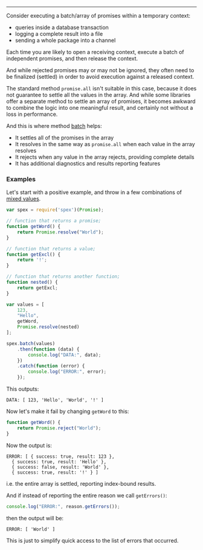 ---

Consider executing a batch/array of promises within a temporary context:
  
* queries inside a database transaction
* logging a complete result into a file
* sending a whole package into a channel

Each time you are likely to open a receiving context, execute a batch of independent promises,
and then release the context. 

And while rejected promises may or may not be ignored, they often need to be finalized (settled)
in order to avoid execution against a released context.

The standard method `promise.all` isn't suitable in this case, because it does not guarantee to
settle all the values in the array. And while some libraries offer a separate method to settle
an array of promises, it becomes awkward to combine the logic into one meaningful result, and
certainly not without a loss in performance. 

And this is where method [batch] helps:

* It settles all of the promises in the array
* It resolves in the same way as `promise.all` when each value in the array resolves
* It rejects when any value in the array rejects, providing complete details
* It has additional diagnostics and results reporting features

### Examples

Let's start with a positive example, and throw in a few combinations of [mixed values].
 
```javascript
var spex = require('spex')(Promise);

// function that returns a promise;
function getWord() {
    return Promise.resolve("World");
}

// function that returns a value;
function getExcl() {
    return '!';
}

// function that returns another function;
function nested() {
    return getExcl;
}

var values = [
    123,
    "Hello",
    getWord,
    Promise.resolve(nested)
];

spex.batch(values)
    .then(function (data) {
        console.log("DATA:", data);
    })
    .catch(function (error) {
        console.log("ERROR:", error);
    });
```

This outputs:

```
DATA: [ 123, 'Hello', 'World', '!' ]
```

Now let's make it fail by changing `getWord` to this:

```js
function getWord() {
    return Promise.reject("World");
}
```

Now the output is:

```
ERROR: [ { success: true, result: 123 },
  { success: true, result: 'Hello' },
  { success: false, result: 'World' },
  { success: true, result: '!' } ]
```

i.e. the entire array is settled, reporting index-bound results. 

And if instead of reporting the entire reason we call `getErrors()`:

```js
console.log("ERROR:", reason.getErrors());
```

then the output will be:

```
ERROR: [ 'World' ]
```

This is just to simplify quick access to the list of errors that occurred.

[batch]:http://vitaly-t.github.io/spex/global.html#batch
[mixed values]:https://github.com/vitaly-t/spex/wiki/Mixed-Values
